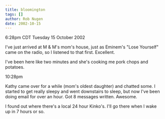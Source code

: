 ```yaml
---
title: bloomington
tags: []
author: Rob Nugen
date: 2002-10-15
---
```


<p class=date>6:28pm CDT Tuesday 15 October 2002</p>

<p>I've just arrived at M & M's mom's house, just as Eminem's "Lose
Yourself" came on the radio, so I listened to that first.  Excellent.</p>

<p>I've been here like two minutes and she's cooking me pork chops and
potatoes.</p>

<p class=date>10:28pm</p>

<p>Kathy came over for a while (mom's oldest daughter) and chatted
some.  I started to get really sleepy and went downstairs to sleep,
but now I've been doing email for over an hour.  Got 8 messages
written.  Awesome.</p>

<p>I found out where there's a local 24 hour Kinko's.  I'll go there
when I wake up in 7 hours or so.</p>
